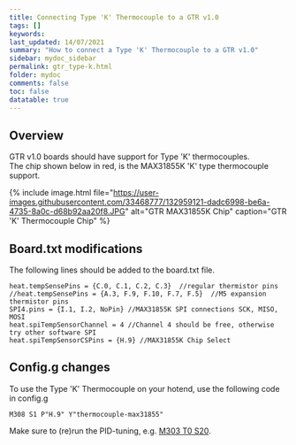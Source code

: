 ```yaml
---
title: Connecting Type 'K' Thermocouple to a GTR v1.0
tags: []
keywords: 
last_updated: 14/07/2021
summary: "How to connect a Type 'K' Thermocouple to a GTR v1.0"
sidebar: mydoc_sidebar
permalink: gtr_type-k.html
folder: mydoc
comments: false
toc: false
datatable: true
---
```


## Overview

GTR v1.0 boards should have support for Type 'K' thermocouples.  
The chip shown below in red, is the MAX31855K 'K' type thermocouple support.  

{% include image.html file="https://user-images.githubusercontent.com/33468777/132959121-dadc6998-be6a-4735-8a0c-d68b92aa20f8.JPG" alt="GTR MAX31855K Chip" caption="GTR 'K' Thermocouple Chip" %}

## Board.txt modifications

The following lines should be added to the board.txt file.

```
heat.tempSensePins = {C.0, C.1, C.2, C.3}  //regular thermistor pins
//heat.tempSensePins = {A.3, F.9, F.10, F.7, F.5}  //M5 expansion thermistor pins
SPI4.pins = {I.1, I.2, NoPin} //MAX31855K SPI connections SCK, MISO, MOSI
heat.spiTempSensorChannel = 4 //Channel 4 should be free, otherwise try other software SPI
heat.spiTempSensorCSPins = {H.9} //MAX31855K Chip Select
```

## Config.g changes

To use the Type 'K' Thermocouple on your hotend, use the following code in config.g

```
M308 S1 P"H.9" Y"thermocouple-max31855"
```

Make sure to (re)run the PID-tuning, e.g. [M303 T0 S20](https://duet3d.dozuki.com/Wiki/Tuning_the_heater_temperature_control).
